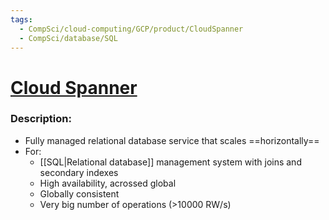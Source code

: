 ```yaml
---
tags:
  - CompSci/cloud-computing/GCP/product/CloudSpanner
  - CompSci/database/SQL
---
```

# [Cloud Spanner](https://console.cloud.google.com/spanner)
### Description:
- Fully managed relational database service that scales ==horizontally==
- For:
	- [[SQL|Relational database]] management system with joins and secondary indexes
	- High availability, acrossed global
	- Globally consistent
	- Very big number of operations (>10000 RW/s)

### 